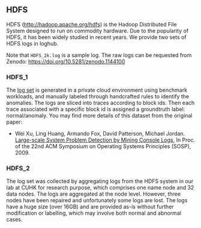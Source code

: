 ## HDFS
HDFS (http://hadoop.apache.org/hdfs) is the Hadoop Distributed File System designed to run on commodity hardware. Due to the popularity of HDFS, it has been widely studied in recent years. We provide two sets of HDFS logs in loghub.

Note that `HDFS_2k.log` is a sample log. The raw logs can be requested from Zenodo: https://doi.org/10.5281/zenodo.1144100

### HDFS_1
The [log set](http://iiis.tsinghua.edu.cn/~weixu/sospdata.html) is generated in a private cloud environment using benchmark workloads, and manually labeled through handcrafted rules to identify the anomalies. The logs are sliced into traces according to block ids. Then each trace associated with a specific block id is assigned a groundtruth label: normal/anomaly. You may find more details of this dataset from the original paper:

+ Wei Xu, Ling Huang, Armando Fox, David Patterson, Michael Jordan. [Large-scale System Problem Detection by Mining Console Logs](http://iiis.tsinghua.edu.cn/~weixu/files/sosp09.pdf), In Proc. of the 22nd ACM Symposium on Operating Systems Principles (SOSP), 2009.

### HDFS_2
The log set was collected by aggregating logs from the HDFS system in our lab at CUHK for research purpose, which comprises one name node and 32 data nodes. The logs are aggregated at the node level. However, three nodes have been repaired and unfortunately some logs are lost. The logs have a huge size (over 16GB) and are provided as-is without further modification or labelling, which may involve both normal and abnormal cases. 




